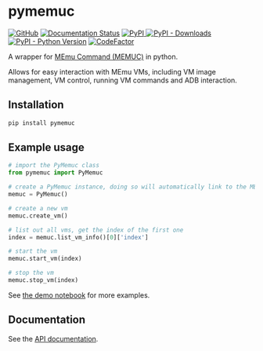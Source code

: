 # pymemuc

[![GitHub](https://img.shields.io/github/license/marmig0404/pymemuc)](LICENSE) [![Documentation Status](https://readthedocs.org/projects/pymemuc/badge/?version=latest)][full_doc] [![PyPI](https://img.shields.io/pypi/v/pymemuc) ![PyPI - Downloads](https://img.shields.io/pypi/dm/pymemuc)][pypi_link] [![PyPI - Python Version](https://img.shields.io/pypi/pyversions/pymemuc)][python_link] [![CodeFactor](https://www.codefactor.io/repository/github/marmig0404/pymemuc/badge)][codefactor_link]

A wrapper for [MEmu Command (MEMUC)][memuc_docs] in python.

Allows for easy interaction with MEmu VMs, including VM image management, VM control, running VM commands and ADB interaction.

## Installation

```bash
pip install pymemuc
```

## Example usage

```python
# import the PyMemuc class
from pymemuc import PyMemuc

# create a PyMemuc instance, doing so will automatically link to the MEMUC executable
memuc = PyMemuc()

# create a new vm
memuc.create_vm()

# list out all vms, get the index of the first one
index = memuc.list_vm_info()[0]['index']

# start the vm
memuc.start_vm(index)

# stop the vm
memuc.stop_vm(index)
```

See [the demo notebook][demo_notebook] for more examples.

## Documentation

See the [API documentation][full_doc].

[python_link]: https://www.python.org/
[pypi_link]: https://pypi.org/project/pymemuc/
[codefactor_link]: https://www.codefactor.io/repository/github/marmig0404/pymemuc
[memuc_docs]: https://www.memuplay.com/blog/memucommand-reference-manual.html
[demo_notebook]: demo/demo.ipynb
[full_doc]: https://pymemuc.readthedocs.io
